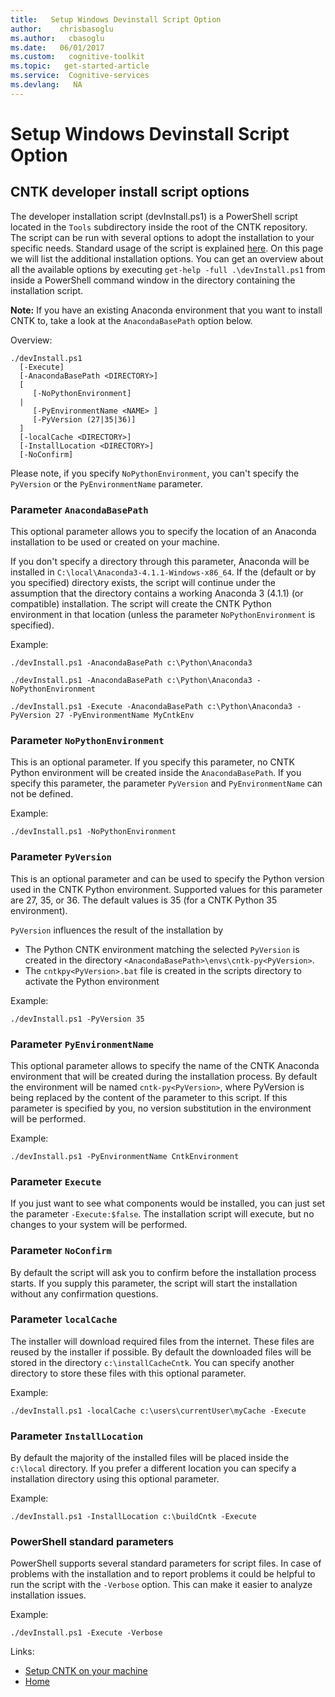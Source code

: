 ```yaml
---
title:   Setup Windows Devinstall Script Option
author:    chrisbasoglu
ms.author:   cbasoglu
ms.date:   06/01/2017
ms.custom:   cognitive-toolkit
ms.topic:   get-started-article
ms.service:  Cognitive-services
ms.devlang:   NA
---
```


# Setup Windows Devinstall Script Option

## CNTK developer install script options

The developer installation script (devInstall.ps1) is a PowerShell script located in the `Tools` subdirectory inside the root of the CNTK repository. The script can be run with several options to adopt the installation to your specific needs. Standard usage of the script is explained [here](./Setup-CNTK-with-script-on-Windows.md). On this page we will list the additional installation options. You can get an overview about all the available options by executing `get-help -full .\devInstall.ps1` from inside a PowerShell command window in the directory containing the installation script.

**Note:** If you have an existing Anaconda environment that you want to install CNTK to, take a look at the `AnacondaBasePath` option below.

Overview:
```
./devInstall.ps1 
  [-Execute]
  [-AnacondaBasePath <DIRECTORY>]
  [  
     [-NoPythonEnvironment]
  |
     [-PyEnvironmentName <NAME> ]
     [-PyVersion (27|35|36)] 
  ]
  [-localCache <DIRECTORY>]
  [-InstallLocation <DIRECTORY>]
  [-NoConfirm]
```

Please note, if you specify `NoPythonEnvironment`, you can't specify the `PyVersion` or the `PyEnvironmentName` parameter.

### Parameter `AnacondaBasePath`

This optional parameter allows you to specify the location of an Anaconda installation to be used or created on your machine. 

If you don't specify a directory through this parameter, Anaconda will be installed in `C:\local\Anaconda3-4.1.1-Windows-x86_64`. If the (default or by you specified) directory exists, the script will continue under the assumption that the directory contains a working Anaconda 3 (4.1.1) (or compatible) installation. The script will create the CNTK Python environment in that location (unless the parameter `NoPythonEnvironment` is specified).

Example:
```
./devInstall.ps1 -AnacondaBasePath c:\Python\Anaconda3

./devInstall.ps1 -AnacondaBasePath c:\Python\Anaconda3 -NoPythonEnvironment

./devInstall.ps1 -Execute -AnacondaBasePath c:\Python\Anaconda3 -PyVersion 27 -PyEnvironmentName MyCntkEnv
```

### Parameter `NoPythonEnvironment`

This is an optional parameter. If you specify this parameter, no CNTK Python environment will be created inside the `AnacondaBasePath`. If you specify this parameter, the parameter `PyVersion` and `PyEnvironmentName` can not be defined.

Example:
```
./devInstall.ps1 -NoPythonEnvironment
```

### Parameter `PyVersion`

This is an optional parameter and can be used to specify the Python version used in the CNTK Python environment. Supported values for this parameter are 27, 35, or 36. The default values is 35 (for a CNTK Python 35 environment).

`PyVersion` influences the result of the installation by

- The Python CNTK environment matching the selected `PyVersion` is created in the directory `<AnacondaBasePath>\envs\cntk-py<PyVersion>`.
- The `cntkpy<PyVersion>.bat` file is created in the scripts directory to activate the Python environment

Example:
```
./devInstall.ps1 -PyVersion 35
```

### Parameter `PyEnvironmentName`

This optional parameter allows to specify the name of the CNTK Anaconda environment that will be created during the installation process. By default the environment will be named `cntk-py<PyVersion>`, where PyVersion is being replaced by the content of the <PyVersion> parameter to this script. If this parameter is specified by you, no version substitution in the environment will be performed. 

Example:
```
./devInstall.ps1 -PyEnvironmentName CntkEnvironment
```

### Parameter `Execute`

If you just want to see what components would be installed, you can just set the parameter `-Execute:$false`. The installation script will execute, but no changes to your system will be performed.

### Parameter `NoConfirm`

By default the script will ask you to confirm before the installation process starts. If you supply this parameter, the script will start the installation without any confirmation questions.

### Parameter `localCache`

The installer will download required files from the internet. These files are reused by the installer if possible. By default the downloaded files will be stored in the directory `c:\installCacheCntk`. You can specify another directory to store these files with this optional parameter.

Example:
```
./devInstall.ps1 -localCache c:\users\currentUser\myCache -Execute
```

### Parameter `InstallLocation`

By default the majority of the installed files will be placed inside the `c:\local` directory. If you prefer a different location you can specify a installation directory using this optional parameter.

Example:
```
./devInstall.ps1 -InstallLocation c:\buildCntk -Execute
```

### PowerShell standard parameters

PowerShell supports several standard parameters for script files. In case of problems with the installation and to report problems it could be helpful to run the script with the `-Verbose` option. This can make it easier to analyze installation issues.

Example:
```
./devInstall.ps1 -Execute -Verbose
```

Links:

- [Setup CNTK on your machine](./Setup-CNTK-on-your-machine.md)
- [Home](./index.md)
